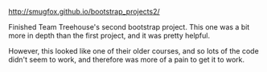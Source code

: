 http://smugfox.github.io/bootstrap_projects2/

Finished Team Treehouse's second bootstrap project.  This one was a bit more in depth than the first project, and it was 
pretty helpful.  

However, this looked like one of their older courses, and so lots of the code didn't seem to work, and therefore was more of a 
pain to get it to work.

